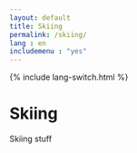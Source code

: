 ```yaml
---
layout: default
title: Skiing
permalink: /skiing/
lang : en
includemenu : "yes"
---
```

{% include lang-switch.html %}

# Skiing

Skiing stuff